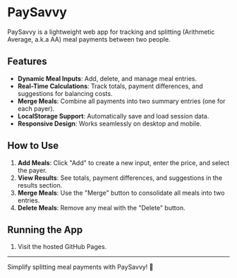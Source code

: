 # PaySavvy

PaySavvy is a lightweight web app for tracking and splitting (Arithmetic Average, a.k.a AA) meal payments between two people.

## Features

- **Dynamic Meal Inputs**: Add, delete, and manage meal entries.
- **Real-Time Calculations**: Track totals, payment differences, and suggestions for balancing costs.
- **Merge Meals**: Combine all payments into two summary entries (one for each payer).
- **LocalStorage Support**: Automatically save and load session data.
- **Responsive Design**: Works seamlessly on desktop and mobile.

## How to Use

1. **Add Meals**: Click "Add" to create a new input, enter the price, and select the payer.
2. **View Results**: See totals, payment differences, and suggestions in the results section.
3. **Merge Meals**: Use the "Merge" button to consolidate all meals into two entries.
4. **Delete Meals**: Remove any meal with the "Delete" button.

## Running the App

1. Visit the hosted GitHub Pages.

---

Simplify splitting meal payments with PaySavvy! 🎉
